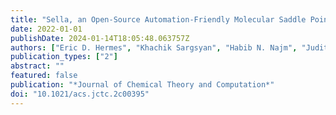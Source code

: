 ```yaml
---
title: "Sella, an Open-Source Automation-Friendly Molecular Saddle Point Optimizer"
date: 2022-01-01
publishDate: 2024-01-14T18:05:48.063757Z
authors: ["Eric D. Hermes", "Khachik Sargsyan", "Habib N. Najm", "Judit Zádor"]
publication_types: ["2"]
abstract: ""
featured: false
publication: "*Journal of Chemical Theory and Computation*"
doi: "10.1021/acs.jctc.2c00395"
---
```



